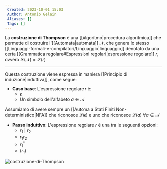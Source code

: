 ```yaml
---
 Created: 2023-10-01 15:03
 Author: Antonio Gelain
 Aliases: []
 Tags: []
---
```


La **costruzione di Thompson** è una [[Algoritmo|procedura algoritmica]] che permette di costruire l'[[Automata|automata]] $\mathcal{N}$, che genera lo stesso [[Linguaggi-formali-e-compilatori/Linguaggio|linguaggio]] denotato da una certa [[Grammatica regolare#Espressioni regolari|espressione regolare]] $r$, ovvero $\mathcal{L(\mathcal{N})} = \mathcal{L}(r)$

---

Questa costruzione viene espressa in maniera [[Principio di induzione|induttiva]], come segue:

- **Caso base**: L'espressione regolare $r$ è:
    - $\epsilon$
    - Un simbolo dell'alfabeto $a \in \mathcal{A}$

Assumiamo di avere sempre un [[Automa a Stati Finiti Non-deterministico|NFA]] che riconosce $\mathcal{L}(\epsilon)$ e uno che riconosce $\mathcal{L}(a)\ \forall a \in \mathcal{A}$
- **Passo induttivo**: L'espressione regolare $r$ è una tra le seguenti opzioni:
    - $r_{1}\ |\ r_{2}$
    - $r_{1}r_{2}$
    - $r_{1}^{*}$
    - $(r_{1})$

![costruzione-di-Thompson](https://slidetodoc.com/presentation_image/93492c98dccdb1cb96b8109c88f01d46/image-30.jpg)